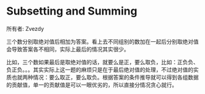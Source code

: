 # Subsetting and Summing

所有者: Zvezdy

三个数分别取绝对值后相加为答案。看上去不同组别的数加在一起后分别取绝对值会导致答案各不相同，实际上最后的情况其实很少。

比如，三个数如果最后是取绝对值的话，就要么是正，要么取负，比如：正负负、负正负。。。其实实际上这一题的麻烦只是在于最后绝对值的处理，不过绝对值的实质也就两种情况：要么取正，要么取负。根据答案的条件推导就可以得到各组数据的贡献值，单一的贡献值是可以一眼优劣的，所以直接分情况贪心就行。